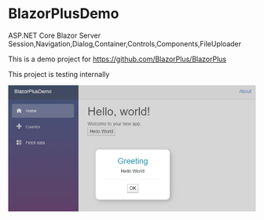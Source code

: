 # BlazorPlusDemo
ASP.NET Core Blazor Server Session,Navigation,Dialog,Container,Controls,Components,FileUploader

This is a demo project for https://github.com/BlazorPlus/BlazorPlus

This project is testing internally

![Screenshot](https://github.com/BlazorPlus/BlazorPlusDemo/raw/master/demoscreenshots/s001.jpg)
